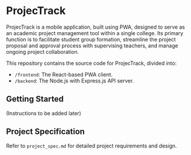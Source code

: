 # ProjecTrack

ProjecTrack is a mobile application, built using PWA, designed to serve as an academic project management tool within a single college. Its primary function is to facilitate student group formation, streamline the project proposal and approval process with supervising teachers, and manage ongoing project collaboration.

This repository contains the source code for ProjecTrack, divided into:
- `/frontend`: The React-based PWA client.
- `/backend`: The Node.js with Express.js API server.

## Getting Started

(Instructions to be added later)

## Project Specification

Refer to `project_spec.md` for detailed project requirements and design.